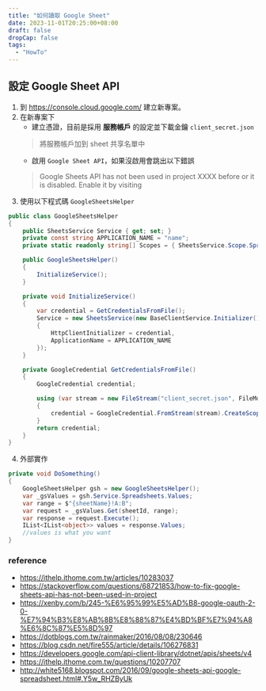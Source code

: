```yaml
---
title: "如何讀取 Google Sheet"
date: 2023-11-01T20:25:00+08:00
draft: false
dropCap: false
tags:
  - "HowTo"
---
```


## 設定 Google Sheet API

1. 到 https://console.cloud.google.com/ 建立新專案。
2. 在新專案下
    + 建立憑證，目前是採用 **服務帳戶** 的設定並下載金鑰 `client_secret.json`
    > 將服務帳戶加到 sheet 共享名單中
    + 啟用 `Google Sheet API`，如果沒啟用會跳出以下錯誤 
    > Google Sheets API has not been used in project XXXX before or it is disabled. Enable it by visiting
3. 使用以下程式碼 `GoogleSheetsHelper`

```csharp
public class GoogleSheetsHelper
{
    public SheetsService Service { get; set; }
    private const string APPLICATION_NAME = "name";
    private static readonly string[] Scopes = { SheetsService.Scope.Spreadsheets, SheetsService.Scope.SpreadsheetsReadonly };

    public GoogleSheetsHelper()
    {
        InitializeService();
    }

    private void InitializeService()
    {
        var credential = GetCredentialsFromFile();
        Service = new SheetsService(new BaseClientService.Initializer()
        {
            HttpClientInitializer = credential,
            ApplicationName = APPLICATION_NAME
        });
    }

    private GoogleCredential GetCredentialsFromFile()
    {
        GoogleCredential credential;

        using (var stream = new FileStream("client_secret.json", FileMode.Open, FileAccess.Read))
        {
            credential = GoogleCredential.FromStream(stream).CreateScoped(Scopes);
        }
        return credential;
    }
}
```

4. 外部實作

```csharp
private void DoSomething()
{
    GoogleSheetsHelper gsh = new GoogleSheetsHelper();
    var _gsValues = gsh.Service.Spreadsheets.Values;
    var range = $"{sheetName}!A:B";
    var request = _gsValues.Get(sheetId, range);
    var response = request.Execute();
    IList<IList<object>> values = response.Values;
    //values is what you want
}
```

### reference

+ https://ithelp.ithome.com.tw/articles/10283037
+ https://stackoverflow.com/questions/68721853/how-to-fix-google-sheets-api-has-not-been-used-in-project
+ https://xenby.com/b/245-%E6%95%99%E5%AD%B8-google-oauth-2-0-%E7%94%B3%E8%AB%8B%E8%88%87%E4%BD%BF%E7%94%A8%E6%8C%87%E5%8D%97
+ https://dotblogs.com.tw/rainmaker/2016/08/08/230646
+ https://blog.csdn.net/fire555/article/details/106276831
+ https://developers.google.com/api-client-library/dotnet/apis/sheets/v4
+ https://ithelp.ithome.com.tw/questions/10207707
+ http://white5168.blogspot.com/2016/09/google-sheets-api-google-spreadsheet.html#.Y5w_RHZByUk